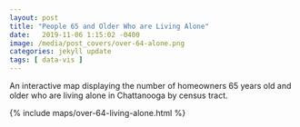 ```yaml
---
layout: post
title: "People 65 and Older Who are Living Alone"
date:   2019-11-06 1:15:02 -0400
image: /media/post_covers/over-64-alone.png
categories: jekyll update
tags: [ data-vis ]
---
```


An interactive map displaying the number of homeowners 65 years old and older who are living alone in Chattanooga by census tract.

{% include maps/over-64-living-alone.html %}